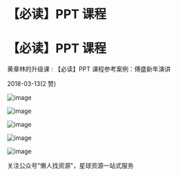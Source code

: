 # 【必读】PPT 课程

# 【必读】PPT 课程

黄章林的升级课 : 【必读】PPT 课程参考案例：傅盛新年演讲

2018-03-13(2 赞)

![image](img/Image_253.png)

![image](img/Image_254.png)

![image](img/Image_255.png)

![image](img/Image_256.png)

![image](img/Image_257.png)

关注公众号"懒人找资源"，星球资源一站式服务